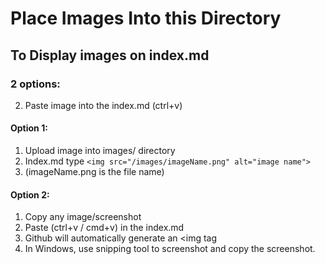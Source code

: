 # Place Images Into this Directory

## To Display images on index.md

### 2 options: 
2.  Paste image into the index.md (ctrl+v)

#### Option 1: 
1. Upload image into images/ directory
2. Index.md type ``<img src="/images/imageName.png" alt="image name">``
3. (imageName.png is the file name)


#### Option 2:
1. Copy any image/screenshot
2. Paste (ctrl+v / cmd+v) in the index.md
3. Github will automatically generate an <img tag
4. In Windows, use snipping tool to screenshot and copy the screenshot.

